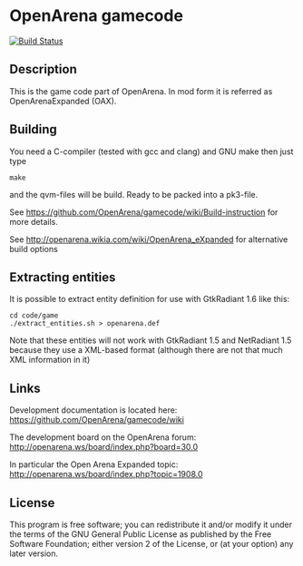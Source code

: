# OpenArena gamecode 
[![Build Status](https://travis-ci.org/OpenArena/gamecode.svg?branch=master)](https://travis-ci.org/OpenArena/gamecode)

## Description ##
This is the game code part of OpenArena. In mod form it is referred as OpenArenaExpanded (OAX).

## Building ##

You need a C-compiler (tested with gcc and clang) and GNU make then just type 
```
make 
```
and the qvm-files will be build. Ready to be packed into a pk3-file. 

See https://github.com/OpenArena/gamecode/wiki/Build-instruction for more details.

See http://openarena.wikia.com/wiki/OpenArena_eXpanded for alternative build options

## Extracting entities ##
It is possible to extract entity definition for use with GtkRadiant 1.6 like this:

```
cd code/game
./extract_entities.sh > openarena.def
```

Note that these entities will not work with GtkRadiant 1.5 and NetRadiant 1.5 because they use a XML-based format (although there are not that much XML information in it)

## Links ##
Development documentation is located here: https://github.com/OpenArena/gamecode/wiki

The development board on the OpenArena forum: http://openarena.ws/board/index.php?board=30.0

In particular the Open Arena Expanded topic: http://openarena.ws/board/index.php?topic=1908.0

## License ##

This program is free software; you can redistribute it and/or modify it under the terms of the GNU General Public License as published by the Free Software Foundation; either version 2 of the License, or (at your option) any later version.
